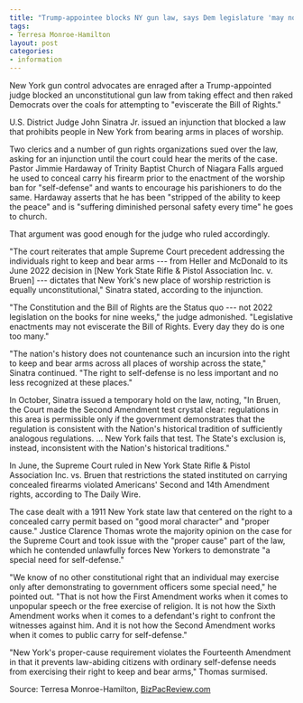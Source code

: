 ```yaml
---
title: "Trump-appointee blocks NY gun law, says Dem legislature 'may not eviscerate the Bill of Rights'"
tags:
- Terresa Monroe-Hamilton
layout: post
categories:
- information
---
```


New York gun control advocates are enraged after a Trump-appointed judge blocked an unconstitutional gun law from taking effect and then raked Democrats over the coals for attempting to "eviscerate the Bill of Rights."

U.S. District Judge John Sinatra Jr. issued an injunction that blocked a law that prohibits people in New York from bearing arms in places of worship.

Two clerics and a number of gun rights organizations sued over the law, asking for an injunction until the court could hear the merits of the case. Pastor Jimmie Hardaway of Trinity Baptist Church of Niagara Falls argued he used to conceal carry his firearm prior to the enactment of the worship ban for "self-defense" and wants to encourage his parishioners to do the same. Hardaway asserts that he has been "stripped of the ability to keep the peace" and is "suffering diminished personal safety every time" he goes to church.

That argument was good enough for the judge who ruled accordingly.

"The court reiterates that ample Supreme Court precedent addressing the individuals right to keep and bear arms --- from Heller and McDonald to its June 2022 decision in \[New York State Rifle & Pistol Association Inc. v. Bruen\] --- dictates that New York's new place of worship restriction is equally unconstitutional," Sinatra stated, according to the injunction.

"The Constitution and the Bill of Rights are the Status quo --- not 2022 legislation on the books for nine weeks," the judge admonished. "Legislative enactments may not eviscerate the Bill of Rights. Every day they do is one too many."

"The nation's history does not countenance such an incursion into the right to keep and bear arms across all places of worship across the state," Sinatra continued. "The right to self-defense is no less important and no less recognized at these places."

In October, Sinatra issued a temporary hold on the law, noting, "In Bruen, the Court made the Second Amendment test crystal clear: regulations in this area is permissible only if the government demonstrates that the regulation is consistent with the Nation's historical tradition of sufficiently analogous regulations. ... New York fails that test. The State's exclusion is, instead, inconsistent with the Nation's historical traditions."

In June, the Supreme Court ruled in New York State Rifle & Pistol Association Inc. vs. Bruen that restrictions the stated instituted on carrying concealed firearms violated Americans' Second and 14th Amendment rights, according to The Daily Wire.

The case dealt with a 1911 New York state law that centered on the right to a concealed carry permit based on "good moral character" and "proper cause." Justice Clarence Thomas wrote the majority opinion on the case for the Supreme Court and took issue with the "proper cause" part of the law, which he contended unlawfully forces New Yorkers to demonstrate "a special need for self-defense."

"We know of no other constitutional right that an individual may exercise only after demonstrating to government officers some special need," he pointed out. "That is not how the First Amendment works when it comes to unpopular speech or the free exercise of religion. It is not how the Sixth Amendment works when it comes to a defendant's right to confront the witnesses against him. And it is not how the Second Amendment works when it comes to public carry for self-defense."

"New York's proper-cause requirement violates the Fourteenth Amendment in that it prevents law-abiding citizens with ordinary self-defense needs from exercising their right to keep and bear arms," Thomas surmised.

Source: Terresa Monroe-Hamilton, [BizPacReview.com](https://www.bizpacreview.com/2022/11/07/trump-appointee-blocks-ny-gun-law-says-dem-legislature-may-not-eviscerate-the-bill-of-rights-1305861/)
